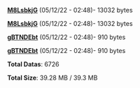 [**M8LsbkjG**](/data/M8LsbkjG.txt) (05/12/22 - 02:48)- 13032 bytes

[**M8LsbkjG**](/data/M8LsbkjG.txt) (05/12/22 - 02:48)- 13032 bytes

[**gBTNDEbt**](/data/gBTNDEbt.txt) (05/12/22 - 02:48)- 910 bytes

[**gBTNDEbt**](/data/gBTNDEbt.txt) (05/12/22 - 02:48)- 910 bytes

**Total Datas**: 6726

**Total Size**: 39.28 MB / 39.3 MB